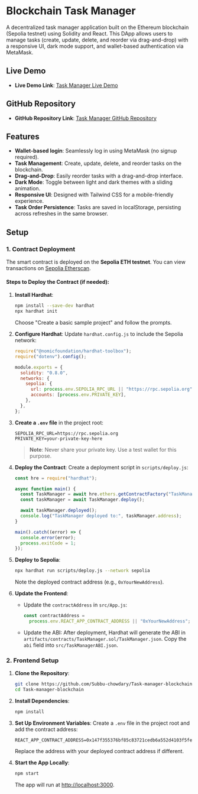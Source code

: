 # Blockchain Task Manager

A decentralized task manager application built on the Ethereum blockchain (Sepolia testnet) using Solidity and React. This DApp allows users to manage tasks (create, update, delete, and reorder via drag-and-drop) with a responsive UI, dark mode support, and wallet-based authentication via MetaMask.

## Live Demo

- **Live Demo Link**: [Task Manager Live Demo](https://task-manager-blockchain-psi.vercel.app/)

## GitHub Repository

- **GitHub Repository Link**: [Task Manager GitHub Repository](https://github.com/Subbu-chowdary/Task-manager-blockchain)

## Features

- **Wallet-based login**: Seamlessly log in using MetaMask (no signup required).
- **Task Management**: Create, update, delete, and reorder tasks on the blockchain.
- **Drag-and-Drop**: Easily reorder tasks with a drag-and-drop interface.
- **Dark Mode**: Toggle between light and dark themes with a sliding animation.
- **Responsive UI**: Designed with Tailwind CSS for a mobile-friendly experience.
- **Task Order Persistence**: Tasks are saved in localStorage, persisting across refreshes in the same browser.

## Setup

### 1. Contract Deployment

The smart contract is deployed on the **Sepolia ETH testnet**. You can view transactions on [Sepolia Etherscan](https://sepolia.etherscan.io/).

#### Steps to Deploy the Contract (if needed):

1. **Install Hardhat**:

   ```bash
   npm install --save-dev hardhat
   npx hardhat init
   ```

   Choose "Create a basic sample project" and follow the prompts.

2. **Configure Hardhat**: Update `hardhat.config.js` to include the Sepolia network:

   ```javascript
   require("@nomicfoundation/hardhat-toolbox");
   require("dotenv").config();

   module.exports = {
     solidity: "0.8.0",
     networks: {
       sepolia: {
         url: process.env.SEPOLIA_RPC_URL || "https://rpc.sepolia.org",
         accounts: [process.env.PRIVATE_KEY],
       },
     },
   };
   ```

3. **Create a `.env` file** in the project root:

   ```env
   SEPOLIA_RPC_URL=https://rpc.sepolia.org
   PRIVATE_KEY=your-private-key-here
   ```

   > **Note**: Never share your private key. Use a test wallet for this purpose.

4. **Deploy the Contract**: Create a deployment script in `scripts/deploy.js`:

   ```javascript
   const hre = require("hardhat");

   async function main() {
     const TaskManager = await hre.ethers.getContractFactory("TaskManager");
     const taskManager = await TaskManager.deploy();

     await taskManager.deployed();
     console.log("TaskManager deployed to:", taskManager.address);
   }

   main().catch((error) => {
     console.error(error);
     process.exitCode = 1;
   });
   ```

5. **Deploy to Sepolia**:

   ```bash
   npx hardhat run scripts/deploy.js --network sepolia
   ```

   Note the deployed contract address (e.g., `0xYourNewAddress`).

6. **Update the Frontend**:
   - Update the `contractAddress` in `src/App.js`:
     ```javascript
     const contractAddress =
       process.env.REACT_APP_CONTRACT_ADDRESS || "0xYourNewAddress";
     ```
   - Update the ABI: After deployment, Hardhat will generate the ABI in `artifacts/contracts/TaskManager.sol/TaskManager.json`. Copy the `abi` field into `src/TaskManagerABI.json`.

### 2. Frontend Setup

1. **Clone the Repository**:

   ```bash
   git clone https://github.com/Subbu-chowdary/Task-manager-blockchain.git
   cd Task-manager-blockchain
   ```

2. **Install Dependencies**:

   ```bash
   npm install
   ```

3. **Set Up Environment Variables**: Create a `.env` file in the project root and add the contract address:

   ```env
   REACT_APP_CONTRACT_ADDRESS=0x147f355376bf85c83721cedb6a552d4103f5fe2c
   ```

   Replace the address with your deployed contract address if different.

4. **Start the App Locally**:
   ```bash
   npm start
   ```
   The app will run at [http://localhost:3000](http://localhost:3000).
